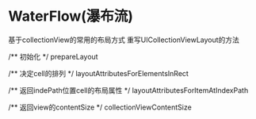 # WaterFlow(瀑布流)
基于collectionView的常用的布局方式
重写UICollectionViewLayout的方法

/**
初始化
*/
prepareLayout

/**
决定cell的排列
*/
layoutAttributesForElementsInRect

/**
返回indePath位置cell的布局属性
*/
layoutAttributesForItemAtIndexPath

/**
返回view的contentSize
*/
collectionViewContentSize
